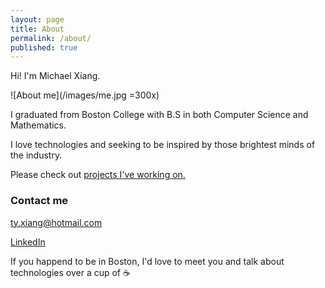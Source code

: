 ```yaml
---
layout: page
title: About
permalink: /about/
published: true
---
```



Hi! I'm Michael Xiang.

![About me](/images/me.jpg =300x)

I graduated from Boston College with B.S in both Computer Science and Mathematics. 

I love technologies and seeking to be inspired by those brightest minds of the industry. 

Please check out [projects I've working on.](http://xtymichael.github.io)

### Contact me

[ty.xiang@hotmail.com](mailto:ty.xiang@hotmail.com)

[LinkedIn](https://www.linkedin.com/in/xiangmichael)

If you happend to be in Boston, I'd love to meet you and talk about technologies over a cup of :coffee:
